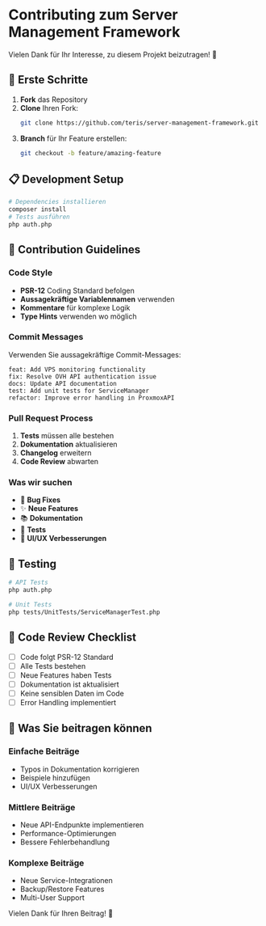 # Contributing zum Server Management Framework

Vielen Dank für Ihr Interesse, zu diesem Projekt beizutragen! 🎉

## 🚀 Erste Schritte

1. **Fork** das Repository
2. **Clone** Ihren Fork:
   ```bash
   git clone https://github.com/teris/server-management-framework.git
   ```
3. **Branch** für Ihr Feature erstellen:
   ```bash
   git checkout -b feature/amazing-feature
   ```

## 📋 Development Setup

```bash
# Dependencies installieren
composer install
# Tests ausführen
php auth.php
```

## 🎯 Contribution Guidelines

### Code Style

- **PSR-12** Coding Standard befolgen
- **Aussagekräftige Variablennamen** verwenden
- **Kommentare** für komplexe Logik
- **Type Hints** verwenden wo möglich

### Commit Messages

Verwenden Sie aussagekräftige Commit-Messages:

```
feat: Add VPS monitoring functionality
fix: Resolve OVH API authentication issue
docs: Update API documentation
test: Add unit tests for ServiceManager
refactor: Improve error handling in ProxmoxAPI
```

### Pull Request Process

1. **Tests** müssen alle bestehen
2. **Dokumentation** aktualisieren
3. **Changelog** erweitern
4. **Code Review** abwarten

### Was wir suchen

- 🐛 **Bug Fixes**
- ✨ **Neue Features** 
- 📚 **Dokumentation**
- 🧪 **Tests**
- 🎨 **UI/UX Verbesserungen**

## 🧪 Testing

```bash
# API Tests
php auth.php

# Unit Tests
php tests/UnitTests/ServiceManagerTest.php
```

## 📝 Code Review Checklist

- [ ] Code folgt PSR-12 Standard
- [ ] Alle Tests bestehen
- [ ] Neue Features haben Tests
- [ ] Dokumentation ist aktualisiert
- [ ] Keine sensiblen Daten im Code
- [ ] Error Handling implementiert

## 🎁 Was Sie beitragen können

### Einfache Beiträge
- Typos in Dokumentation korrigieren
- Beispiele hinzufügen
- UI/UX Verbesserungen

### Mittlere Beiträge
- Neue API-Endpunkte implementieren
- Performance-Optimierungen
- Bessere Fehlerbehandlung

### Komplexe Beiträge
- Neue Service-Integrationen
- Backup/Restore Features
- Multi-User Support

Vielen Dank für Ihren Beitrag! 🙏
